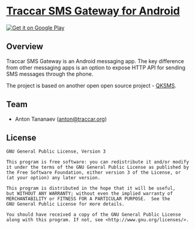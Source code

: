 # [Traccar SMS Gateway for Android](https://www.traccar.org/sms-gateway/)

[![Get it on Google Play](http://www.tananaev.com/badges/google-play.svg)](https://play.google.com/store/apps/details?id=org.traccar.gateway)

## Overview

Traccar SMS Gateway is an Android messaging app. The key difference from other messaging apps is an option to expose HTTP API for sending SMS messages through the phone.

The project is based on another open open source project - [QKSMS](https://github.com/moezbhatti/qksms).

## Team

- Anton Tananaev ([anton@traccar.org](mailto:anton@traccar.org))

## License

    GNU General Public License, Version 3

    This program is free software: you can redistribute it and/or modify
    it under the terms of the GNU General Public License as published by
    the Free Software Foundation, either version 3 of the License, or
    (at your option) any later version.

    This program is distributed in the hope that it will be useful,
    but WITHOUT ANY WARRANTY; without even the implied warranty of
    MERCHANTABILITY or FITNESS FOR A PARTICULAR PURPOSE.  See the
    GNU General Public License for more details.

    You should have received a copy of the GNU General Public License
    along with this program. If not, see <http://www.gnu.org/licenses/>.
